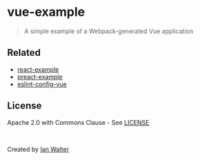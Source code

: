 # vue-example
> A simple example of a Webpack-generated Vue application

## Related

- [react-example](https://github.com/ianwalter/react-example)
- [preact-example](https://github.com/ianwalter/preact-example)
- [eslint-config-vue](https://github.com/ianwalter/eslint-config-vue)

## License

Apache 2.0 with Commons Clause - See [LICENSE][licenseUrl]

&nbsp;

Created by [Ian Walter](https://iankwalter.com)

[licenseUrl]: https://github.com/ianwalter/vue-example/blob/master/LICENSE
